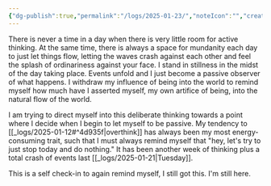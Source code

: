 ```yaml
---
{"dg-publish":true,"permalink":"/logs/2025-01-23/","noteIcon":"","created":"2025-01-23"}
---
```


There is never a time in a day when there is very little room for active thinking. At the same time, there is always a space for mundanity each day to just let things flow, letting the waves crash against each other and feel the splash of ordinariness against your face. I stand in stillness in the midst of the day taking place. Events unfold and I just become a passive observer of what happens. I withdraw my influence of being into the world to remind myself how much have I asserted myself, my own artifice of being, into the natural flow of the world.

I am trying to direct myself into this deliberate thinking towards a point where I decide when I begin to let myself to be passive. My tendency to [[_logs/2025-01-12#^4d935f\|overthink]] has always been my most energy-consuming trait, such that I must always remind myself that "hey, let's try to just stop today and do nothing." It has been another week of thinking plus a total crash of events last [[_logs/2025-01-21\|Tuesday]].

This is a self check-in to again remind myself, I still got this. I'm still here.
